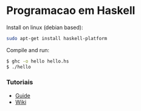 # Programacao em Haskell

Install on linux (debian based): 
```bash
sudo apt-get install haskell-platform
```

Compile and run:
```bash
$ ghc -o hello hello.hs
$ ./hello
```
<!-- 
for image:
![title](linkimage.png) 
-->


### Tutoriais

* [Guide](http://haskell.tailorfontela.com.br/starting-out)
* [Wiki](http://www.haskell.org/haskellwiki/Haskell_in_5_steps)
